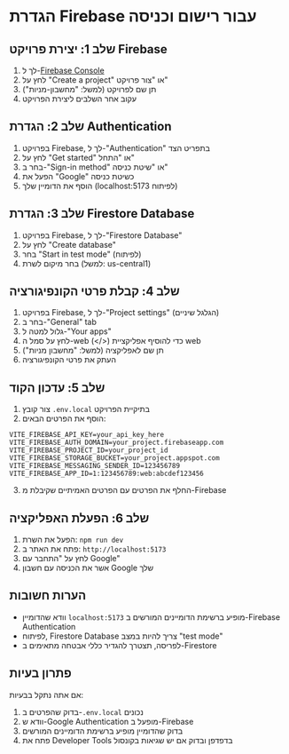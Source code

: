 # הגדרת Firebase עבור רישום וכניסה

## שלב 1: יצירת פרויקט Firebase

1. לך ל-[Firebase Console](https://console.firebase.google.com/)
2. לחץ על "Create a project" או "צור פרויקט"
3. תן שם לפרויקט (למשל: "מחשבון-מניות")
4. עקוב אחר השלבים ליצירת הפרויקט

## שלב 2: הגדרת Authentication

1. בפרויקט Firebase, לך ל-"Authentication" בתפריט הצד
2. לחץ על "Get started" או "התחל"
3. בחר ב-"Sign-in method" או "שיטת כניסה"
4. הפעל את "Google" כשיטת כניסה
5. הוסף את הדומיין שלך (localhost:5173 לפיתוח)

## שלב 3: הגדרת Firestore Database

1. בפרויקט Firebase, לך ל-"Firestore Database"
2. לחץ על "Create database"
3. בחר "Start in test mode" (לפיתוח)
4. בחר מיקום לשרת (למשל: us-central1)

## שלב 4: קבלת פרטי הקונפיגורציה

1. בפרויקט Firebase, לך ל-"Project settings" (הגלגל שיניים)
2. בחר ב-"General" tab
3. גלול למטה ל-"Your apps"
4. לחץ על סמל ה-web (</>) כדי להוסיף אפליקציית web
5. תן שם לאפליקציה (למשל: "מחשבון מניות")
6. העתק את פרטי הקונפיגורציה

## שלב 5: עדכון הקוד

1. צור קובץ `.env.local` בתיקיית הפרויקט
2. הוסף את הפרטים הבאים:

```
VITE_FIREBASE_API_KEY=your_api_key_here
VITE_FIREBASE_AUTH_DOMAIN=your_project.firebaseapp.com
VITE_FIREBASE_PROJECT_ID=your_project_id
VITE_FIREBASE_STORAGE_BUCKET=your_project.appspot.com
VITE_FIREBASE_MESSAGING_SENDER_ID=123456789
VITE_FIREBASE_APP_ID=1:123456789:web:abcdef123456
```

3. החלף את הפרטים עם הפרטים האמיתיים שקיבלת מ-Firebase

## שלב 6: הפעלת האפליקציה

1. הפעל את השרת: `npm run dev`
2. פתח את האתר ב: `http://localhost:5173`
3. לחץ על "התחבר עם Google"
4. אשר את הכניסה עם חשבון Google שלך

## הערות חשובות

- וודא שהדומיין `localhost:5173` מופיע ברשימת הדומיינים המורשים ב-Firebase Authentication
- לפיתוח, Firestore Database צריך להיות במצב "test mode"
- לפריסה, תצטרך להגדיר כללי אבטחה מתאימים ב-Firestore

## פתרון בעיות

אם אתה נתקל בבעיות:
1. בדוק שהפרטים ב-`.env.local` נכונים
2. וודא ש-Google Authentication מופעל ב-Firebase
3. בדוק שהדומיין מופיע ברשימת הדומיינים המורשים
4. פתח את Developer Tools בדפדפן ובדוק אם יש שגיאות בקונסול
